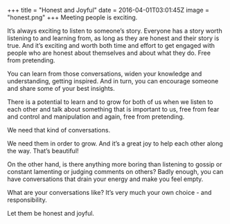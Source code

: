 +++
title = "Honest and Joyful"
date = 2016-04-01T03:01:45Z
image = "honest.png"
+++
Meeting people is exciting.

It’s always exciting to listen to someone’s story. Everyone has a story worth listening to and learning from, as long as they are honest and their story is true. And it’s exciting and worth both time and effort to get engaged with people who are honest about themselves and about what they do. Free from pretending.

You can learn from those conversations, widen your knowledge and understanding, getting inspired. And in turn, you can encourage someone and share some of your best insights.

There is a potential to learn and to grow for both of us when we listen to each other and talk about something that is important to us, free from fear and control and manipulation and again, free from pretending.

We need that kind of conversations.

We need them in order to grow. And it’s a great joy to help each other along the way. That’s beautiful!

On the other hand, is there anything more boring than listening to gossip or constant lamenting or judging comments on others? Badly enough, you can have conversations that drain your energy and make you feel empty.

What are your conversations like? It’s very much your own choice - and responsibility.

Let them be honest and joyful.
